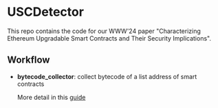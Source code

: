 # USCDetector

This repo contains the code for our WWW'24 paper "Characterizing Ethereum Upgradable Smart Contracts and Their Security Implications".

## Workflow

- **bytecode_collector**: collect bytecode of a list address of smart contracts
  
  More detail in this [guide](https://github.com/xiaofan88/USCDetector/blob/master/bytecode_collector/README.md)
